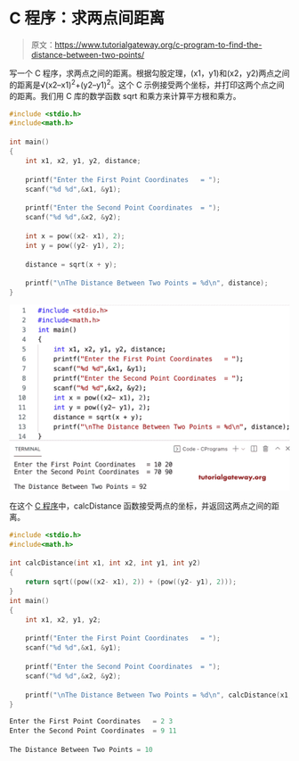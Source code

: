# C 程序：求两点间距离

> 原文：<https://www.tutorialgateway.org/c-program-to-find-the-distance-between-two-points/>

写一个 C 程序，求两点之间的距离。根据勾股定理，(x1，y1)和(x2，y2)两点之间的距离是√(x2–x1)<sup>2</sup>+(y2–y1)<sup>2</sup>。这个 C 示例接受两个坐标，并打印这两个点之间的距离。我们用 C 库的数学函数 sqrt 和乘方来计算平方根和乘方。

```c
#include <stdio.h>
#include<math.h>

int main()
{   
    int x1, x2, y1, y2, distance;

    printf("Enter the First Point Coordinates   = ");
    scanf("%d %d",&x1, &y1);

    printf("Enter the Second Point Coordinates  = ");
    scanf("%d %d",&x2, &y2);

    int x = pow((x2- x1), 2);
    int y = pow((y2- y1), 2);

    distance = sqrt(x + y);

    printf("\nThe Distance Between Two Points = %d\n", distance); 
}
```

![C program to Find the Distance Between Two Points](img/63d5614e6fcb864c54063ac5ffdb610e.png)

在这个 [C 程序](https://www.tutorialgateway.org/c-programming-examples/)中，calcDistance 函数接受两点的坐标，并返回这两点之间的距离。

```c
#include <stdio.h>
#include<math.h>

int calcDistance(int x1, int x2, int y1, int y2)
{   
    return sqrt((pow((x2- x1), 2)) + (pow((y2- y1), 2)));
}
int main()
{   
    int x1, x2, y1, y2;

    printf("Enter the First Point Coordinates   = ");
    scanf("%d %d",&x1, &y1);

    printf("Enter the Second Point Coordinates  = ");
    scanf("%d %d",&x2, &y2);

    printf("\nThe Distance Between Two Points = %d\n", calcDistance(x1, x2, y1, y2)); 
}
```

```c
Enter the First Point Coordinates   = 2 3
Enter the Second Point Coordinates  = 9 11

The Distance Between Two Points = 10
```
